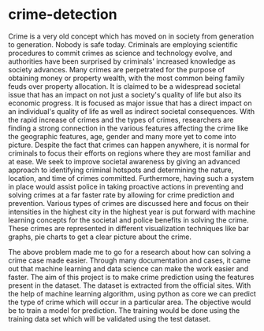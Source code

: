 # crime-detection


Crime is a very old concept which has moved on in society from generation to generation. Nobody is safe today. Criminals are employing scientific procedures to commit crimes as science and technology evolve, and authorities have been surprised by criminals' increased knowledge as society advances. Many crimes are perpetrated for the purpose of obtaining money or property wealth, with the most common being family feuds over property allocation. It is claimed to be a widespread societal issue that has an impact on not just a society's quality of life but also its economic progress. It is focused as major issue that has a direct impact on an individual's quality of life as well as indirect societal consequences.
With the rapid increase of crimes and the types of crimes, researchers are finding a strong connection in the various features affecting the crime like the geographic features, age, gender and many more yet to come into picture. Despite the fact that crimes can happen anywhere, it is normal for criminals to focus their efforts on regions where they are most familiar and at ease.
We seek to improve societal awareness by giving an advanced approach to identifying criminal hotspots and determining the nature, location, and time of crimes committed. Furthermore, having such a system in place would assist police in taking proactive actions in preventing and solving crimes at a far faster rate by allowing for crime prediction and prevention.
Various types of crimes are discussed here and focus on their intensities in the highest city in the highest year is put forward with machine learning concepts for the societal and police benefits in solving the crime. These crimes are represented in different visualization techniques like bar graphs, pie charts to get a clear picture about the crime.

The above problem made me to go for a research about how can solving a crime case made easier. Through many documentation and cases, it came out that machine learning and data science can make the work easier and faster. The aim of this project is to make crime prediction using the features present in the dataset. The dataset is extracted from the official sites. With the help of machine learning algorithm, using python as core we can predict the type of crime which will occur in a particular area. The objective would be to train a model for prediction. The training would be done using the training data set which will be validated using the test dataset. 
